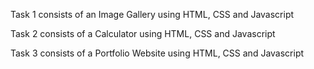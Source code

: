 Task 1 consists of an Image Gallery using HTML, CSS and Javascript

Task 2 consists of a Calculator using HTML, CSS and Javascript

Task 3 consists of a Portfolio Website using HTML, CSS and Javascript

